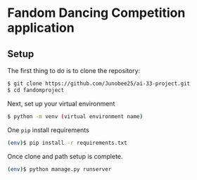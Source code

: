 #

# Fandom Dancing Competition application

## Setup

The first thing to do is to clone the repository:

```sh
$ git clone https://github.com/Junobee25/ai-33-project.git
$ cd fandomproject
```

Next, set up your virtual environment

```sh
$ python -m venv (virtual environment name)
```

One `pip` install requirements

```sh
(env)$ pip install -r requirements.txt
```

Once clone and path setup is complete.

```sh
(env)$ python manage.py runserver
```
